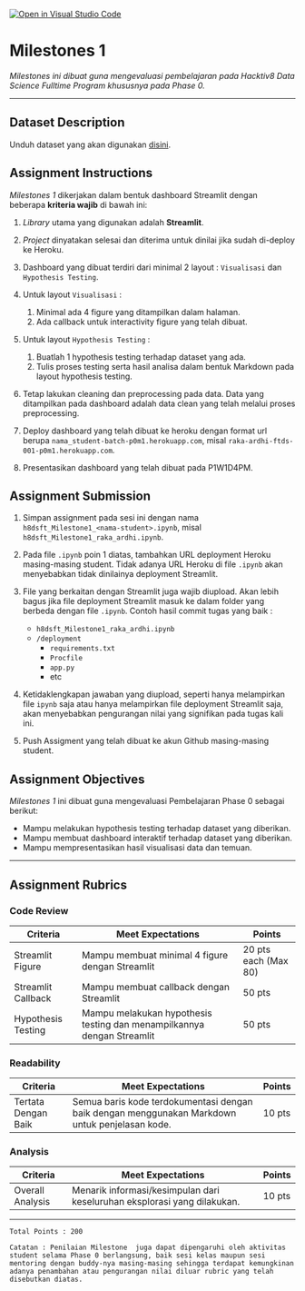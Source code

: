 [![Open in Visual Studio Code](https://classroom.github.com/assets/open-in-vscode-c66648af7eb3fe8bc4f294546bfd86ef473780cde1dea487d3c4ff354943c9ae.svg)](https://classroom.github.com/online_ide?assignment_repo_id=7818898&assignment_repo_type=AssignmentRepo)
# Milestones 1

_Milestones ini dibuat guna mengevaluasi pembelajaran pada Hacktiv8 Data Science Fulltime Program khususnya pada Phase 0._

---

## Dataset Description

Unduh dataset yang akan digunakan [disini](https://www.kaggle.com/aungpyaeap/supermarket-sales).

## Assignment Instructions

*Milestones 1* dikerjakan dalam bentuk dashboard Streamlit dengan beberapa **kriteria wajib** di bawah ini:

1. *Library* utama yang digunakan adalah **Streamlit**.

2. *Project* dinyatakan selesai dan diterima untuk dinilai jika sudah di-deploy ke Heroku.

3. Dashboard yang dibuat terdiri dari minimal 2 layout : `Visualisasi` dan `Hypothesis Testing`.

4. Untuk layout `Visualisasi` :
   1. Minimal ada 4 figure yang ditampilkan dalam halaman.
   2. Ada callback untuk interactivity figure yang telah dibuat.

5. Untuk layout `Hypothesis Testing` :
   1. Buatlah 1 hypothesis testing terhadap dataset yang ada.
   2. Tulis proses testing serta hasil analisa dalam bentuk Markdown pada layout hypothesis testing.

6. Tetap lakukan cleaning dan preprocessing pada data. Data yang ditampilkan pada dashboard adalah data clean yang telah melalui proses preprocessing.

7. Deploy dashboard yang telah dibuat ke heroku dengan format url berupa `nama_student-batch-p0m1.herokuapp.com`, misal `raka-ardhi-ftds-001-p0m1.herokuapp.com`.

8. Presentasikan dashboard yang telah dibuat pada P1W1D4PM.

## Assignment Submission

1. Simpan assignment pada sesi ini dengan nama `h8dsft_Milestone1_<nama-student>.ipynb`, misal `h8dsft_Milestone1_raka_ardhi.ipynb`.

2. Pada file `.ipynb` poin 1 diatas, tambahkan URL deployment Heroku masing-masing student. Tidak adanya URL Heroku di file `.ipynb` akan menyebabkan tidak dinilainya deployment Streamlit.

3. File yang berkaitan dengan Streamlit juga wajib diupload. Akan lebih bagus jika file deployment Streamlit masuk ke dalam folder yang berbeda dengan file `.ipynb`. Contoh hasil commit tugas yang baik : 
   * `h8dsft_Milestone1_raka_ardhi.ipynb`
   * `/deployment`
     - `requirements.txt`
     - `Procfile`
     - `app.py`
     - etc

4. Ketidaklengkapan jawaban yang diupload, seperti hanya melampirkan file `ipynb` saja atau hanya melampirkan file deployment Streamlit saja, akan menyebabkan pengurangan nilai yang signifikan pada tugas kali ini.

5. Push Assigment yang telah dibuat ke akun Github masing-masing student.

## Assignment Objectives

*Milestones 1* ini dibuat guna mengevaluasi Pembelajaran Phase 0 sebagai berikut:

- Mampu melakukan hypothesis testing terhadap dataset yang diberikan.
- Mampu membuat dashboard interaktif terhadap dataset yang diberikan.
- Mampu mempresentasikan hasil visualisasi data dan temuan.

---

## Assignment Rubrics

### Code Review

| Criteria|Meet Expectations|Points|
| --- | --- | --- |
| Streamlit Figure | Mampu membuat minimal 4 figure dengan Streamlit | 20 pts each (Max 80) |
| Streamlit Callback | Mampu membuat callback dengan Streamlit | 50 pts |
| Hypothesis Testing | Mampu melakukan hypothesis testing dan menampilkannya dengan Streamlit | 50 pts |

### Readability

| Criteria | Meet Expectations | Points|
| --- | --- | --- |
| Tertata Dengan Baik | Semua baris kode terdokumentasi dengan baik dengan menggunakan Markdown untuk penjelasan kode. | 10 pts |

### Analysis

| Criteria | Meet Expectations | Points |
| --- | --- | --- |
| Overall Analysis | Menarik informasi/kesimpulan dari keseluruhan eksplorasi yang dilakukan. | 10 pts |

---

```
Total Points : 200

Catatan : Penilaian Milestone  juga dapat dipengaruhi oleh aktivitas student selama Phase 0 berlangsung, baik sesi kelas maupun sesi mentoring dengan buddy-nya masing-masing sehingga terdapat kemungkinan adanya penambahan atau pengurangan nilai diluar rubric yang telah disebutkan diatas.
```
